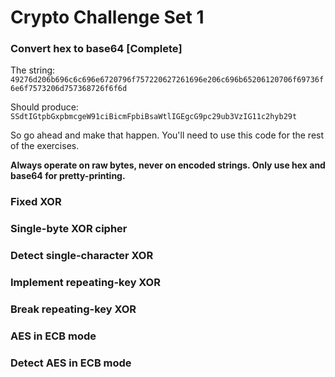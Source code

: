 # Crypto Challenge Set 1

### Convert hex to base64 [Complete]

The string:
``49276d206b696c6c696e6720796f757220627261696e206c696b65206120706f69736f6e6f7573206d757368726f6f6d``

Should produce:
``SSdtIGtpbGxpbmcgeW91ciBicmFpbiBsaWtlIGEgcG9pc29ub3VzIG11c2hyb29t``

So go ahead and make that happen. You'll need to use this code for the rest of the exercises.

**Always operate on raw bytes, never on encoded strings. Only use hex and base64 for pretty-printing.** 


### Fixed XOR 
### Single-byte XOR cipher
### Detect single-character XOR
### Implement repeating-key XOR
### Break repeating-key XOR
### AES in ECB mode
### Detect AES in ECB mode